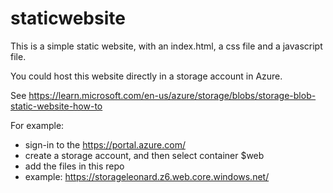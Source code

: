 # staticwebsite

This is a simple static website, with an index.html, a css file and a javascript file. 

You could host this website directly in a storage account in Azure. 

See https://learn.microsoft.com/en-us/azure/storage/blobs/storage-blob-static-website-how-to

 
For example:
 - sign-in to the https://portal.azure.com/
 - create a storage account, and then select container $web
 - add the files in this repo
 - example: https://storageleonard.z6.web.core.windows.net/
